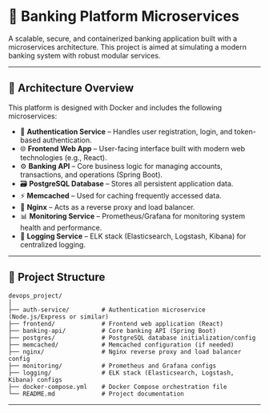 # 🏦 Banking Platform Microservices

A scalable, secure, and containerized banking application built with a microservices architecture. This project is aimed at simulating a modern banking system with robust modular services.

---

## 🧱 Architecture Overview

This platform is designed with Docker and includes the following microservices:

- 🔐 **Authentication Service** – Handles user registration, login, and token-based authentication.
- 🌐 **Frontend Web App** – User-facing interface built with modern web technologies (e.g., React).
- ⚙️ **Banking API** – Core business logic for managing accounts, transactions, and operations (Spring Boot).
- 🗃️ **PostgreSQL Database** – Stores all persistent application data.
- ⚡ **Memcached** – Used for caching frequently accessed data.
- 📡 **Nginx** – Acts as a reverse proxy and load balancer.
- 📊 **Monitoring Service** – Prometheus/Grafana for monitoring system health and performance.
- 📜 **Logging Service** – ELK stack (Elasticsearch, Logstash, Kibana) for centralized logging.

---

## 📁 Project Structure
```
devops_project/
│
├── auth-service/         # Authentication microservice (Node.js/Express or similar)
├── frontend/             # Frontend web application (React)
├── banking-api/          # Core banking API (Spring Boot)
├── postgres/             # PostgreSQL database initialization/config
├── memcached/            # Memcached configuration (if needed)
├── nginx/                # Nginx reverse proxy and load balancer config
├── monitoring/           # Prometheus and Grafana configs
├── logging/              # ELK stack (Elasticsearch, Logstash, Kibana) configs
├── docker-compose.yml    # Docker Compose orchestration file
└── README.md             # Project documentation
```
---